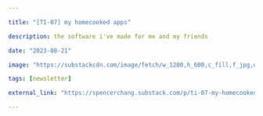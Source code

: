 ```yaml
---

title: "[TI-07] my homecooked apps"

description: the software i've made for me and my friends

date: "2023-08-21"

image: "https://substackcdn.com/image/fetch/w_1200,h_600,c_fill,f_jpg,q_auto:good,fl_progressive:steep,g_auto/https%3A%2F%2Fsubstack-post-media.s3.amazonaws.com%2Fpublic%2Fimages%2F1f039e08-f6e7-4669-9128-a8341315cbfb_2480x1395.jpeg"

tags: [newsletter]

external_link: "https://spencerchang.substack.com/p/ti-07-my-homecooked-apps"

---
```

